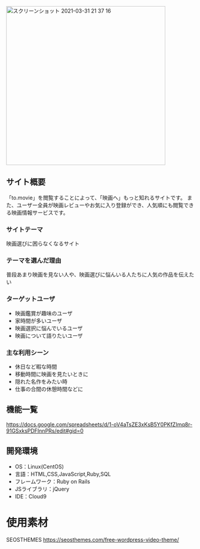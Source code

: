 <img width="426" alt="スクリーンショット 2021-03-31 21 37 16" src="https://user-images.githubusercontent.com/76623704/113145403-54641a80-9269-11eb-8e33-d24bd234538c.png">

## サイト概要
「to.movie」を閲覧することによって、「映画へ」もっと知れるサイトです。
また、ユーザー全員が映画レビューやお気に入り登録ができ、人気順にも閲覧できる映画情報サービスです。


### サイトテーマ
映画選びに困らなくなるサイト

### テーマを選んだ理由
普段あまり映画を見ない人や、映画選びに悩んいる人たちに人気の作品を伝えたい

### ターゲットユーザ
- 映画鑑賞が趣味のユーザ
- 家時間が多いユーザ
- 映画選択に悩んでいるユーザ
- 映画について語りたいユーザ

### 主な利用シーン
- 休日など暇な時間
- 移動時間に映画を見たいときに
- 隠れた名作をみたい時
- 仕事の合間の休憩時間などに

## 機能一覧
 https://docs.google.com/spreadsheets/d/1-oV4aTsZE3xKsB5Y0PKfZImq8r-91GSxksPDFInnPRs/edit#gid=0 

## 開発環境
- OS：Linux(CentOS)
- 言語：HTML,CSS,JavaScript,Ruby,SQL
- フレームワーク：Ruby on Rails
- JSライブラリ：jQuery
- IDE：Cloud9

# 使用素材
SEOSTHEMES
https://seosthemes.com/free-wordpress-video-theme/
